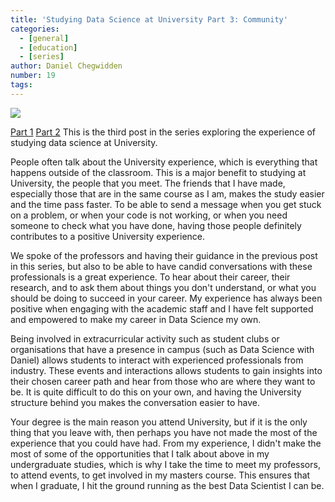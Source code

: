 ```yaml
---
title: 'Studying Data Science at University Part 3: Community'
categories:
  - [general]
  - [education]
  - [series]
author: Daniel Chegwidden
number: 19
tags:
---
```


![](/images/Post_Community.png)

[Part 1](https://datasciencewithdaniel.com.au/2021/02/01/Studying-Data-Science-at-University-Part-1-Preparation/) [Part 2](https://datasciencewithdaniel.com.au/2021/02/15/Studying-Data-Science-at-University-Part-2-Guidance/)
This is the third post in the series exploring the experience of studying data science at University.

People often talk about the University experience, which is everything that happens outside of the classroom. This is a major benefit to studying at University, the people that you meet. The friends that I have made, especially those that are in the same course as I am, makes the study easier and the time pass faster. To be able to send a message when you get stuck on a problem, or when your code is not working, or when you need someone to check what you have done, having those people definitely contributes to a positive University experience.

We spoke of the professors and having their guidance in the previous post in this series, but also to be able to have candid conversations with these professionals is a great experience. To hear about their career, their research, and to ask them about things you don't understand, or what you should be doing to succeed in your career. My experience has always been positive when engaging with the academic staff and I have felt supported and empowered to make my career in Data Science my own.

Being involved in extracurricular activity such as student clubs or organisations that have a presence in campus (such as Data Science with Daniel) allows students to interact with experienced professionals from industry. These events and interactions allows students to gain insights into their chosen career path and hear from those who are where they want to be. It is quite difficult to do this on your own, and having the University structure behind you makes the conversation easier to have.

Your degree is the main reason you attend University, but if it is the only thing that you leave with, then perhaps you have not made the most of the experience that you could have had. From my experience, I didn't make the most of some of the opportunities that I talk about above in my undergraduate studies, which is why I take the time to meet my professors, to attend events, to get involved in my masters course. This ensures that when I graduate, I hit the ground running as the best Data Scientist I can be.
